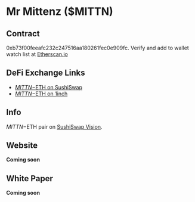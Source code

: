 # Mr Mittenz ($MITTN)

## Contract 

0xb73f00feeafc232c247516aa180261fec0e909fc. Verify and add to wallet watch list at [Etherscan.io](https://etherscan.io/token/0xb73f00feeafc232c247516aa180261fec0e909fc)

## DeFi Exchange Links

* [$MITTN-$ETH on SushiSwap](https://app.sushi.com/swap?inputCurrency=ETH&outputCurrency=0xb73f00feeafc232c247516aa180261fec0e909fc)
* [$MITTN-$ETH on 1inch](https://app.1inch.io/#/1/swap/ETH/MITTN)

## Info

$MITTN-$ETH pair on [SushiSwap Vision](https://sushiswap.vision/pair/0xf5bd7629ff67cb49f568e79cec4a1f4a891f4658).

## Website

**Coming soon**

## White Paper

**Coming soon**
